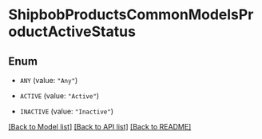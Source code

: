 # ShipbobProductsCommonModelsProductActiveStatus

## Enum


* `ANY` (value: `"Any"`)

* `ACTIVE` (value: `"Active"`)

* `INACTIVE` (value: `"Inactive"`)


[[Back to Model list]](../README.md#documentation-for-models) [[Back to API list]](../README.md#documentation-for-api-endpoints) [[Back to README]](../README.md)


